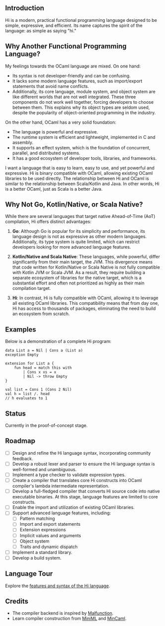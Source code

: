## Introduction

Hi is a modern, practical functional programming language designed to be simple, expressive, and efficient. Its name captures the spirit of the language: as simple as saying "hi."

## Why Another Functional Programming Language?

My feelings towards the OCaml language are mixed. On one hand:
- Its syntax is not developer-friendly and can be confusing.
- It lacks some modern language features, such as import/export statements that avoid name conflicts.
- Additionally, its core language, module system, and object system are like different worlds that are not well integrated. These three components do not work well together, forcing developers to choose between them. This explains why its object types are seldom used, despite the popularity of object-oriented programming in the industry.

On the other hand, OCaml has a very solid foundation:
- The language is powerful and expressive.
- The runtime system is efficient and lightweight, implemented in C and assembly.
- It supports an effect system, which is the foundation of concurrent, parallel, and distributed systems.
- It has a good ecosystem of developer tools, libraries, and frameworks.

I want a language that is easy to learn, easy to use, and yet powerful and expressive. Hi is binary compatible with OCaml, allowing existing OCaml libraries to be used directly. The relationship between Hi and OCaml is similar to the relationship between Scala/Kotlin and Java. In other words, Hi is a better OCaml, just as Scala is a better Java.

## Why Not Go, Kotlin/Native, or Scala Native?

While there are several languages that target native Ahead-of-Time (AoT) compilation, Hi offers distinct advantages:

1. **Go**: Although Go is popular for its simplicity and performance, its language design is not as expressive as other modern languages. Additionally, its type system is quite limited, which can restrict developers looking for more advanced language features.

2. **Kotlin/Native and Scala Native**: These languages, while powerful, differ significantly from their main target, the JVM. This divergence means that code written for Kotlin/Native or Scala Native is not fully compatible with Kotlin JVM or Scala JVM. As a result, they require building a separate ecosystem of libraries for the native target, which is a substantial effort and often not prioritized as highly as their main compilation target.

3. **Hi**: In contrast, Hi is fully compatible with OCaml, allowing it to leverage all existing OCaml libraries. This compatibility means that from day one, Hi has access to thousands of packages, eliminating the need to build an ecosystem from scratch.

## Examples

Below is a demonstration of a complete Hi program:

```hi
data List a = Nil | Cons a (List a)
exception Empty

extension for List a {
	fun head = match this with
		| Cons x xs = x
		| Nil -> throw Empty
}

val list = Cons 1 (Cons 2 Nil)
val h = list /. head
// h evaluates to 1
```

## Status

Currently in the proof-of-concept stage.

## Roadmap

- [ ] Design and refine the Hi language syntax, incorporating community feedback.
- [ ] Develop a robust lexer and parser to ensure the Hi language syntax is well-formed and unambiguous.
- [ ] Implement a type checker to validate expression types.
- [ ] Create a compiler that translates core Hi constructs into OCaml compiler's lambda intermediate representation.
- [ ] Develop a full-fledged compiler that converts Hi source code into native executable binaries. At this stage, language features are limited to core constructs.
- [ ] Enable the import and utilization of existing OCaml libraries.
- [ ] Support advanced language features, including:
  - [ ] Pattern matching
  - [ ] Import and export statements
  - [ ] Extension expressions
  - [ ] Implicit values and arguments
  - [ ] Object system
  - [ ] Traits and dynamic dispatch
- [ ] Implement a standard library.
- [ ] Develop a build system.

## Language Tour

Explore the [features and syntax of the Hi language](./docs/tour.md).

## Credits

- The compiler backend is inspired by [Malfunction](https://github.com/stedolan/malfunction).
- Learn compiler construction from [MiniML](https://github.com/cmaes/miniml) and [MinCaml](https://esumii.github.io/min-caml/index-e.html).
